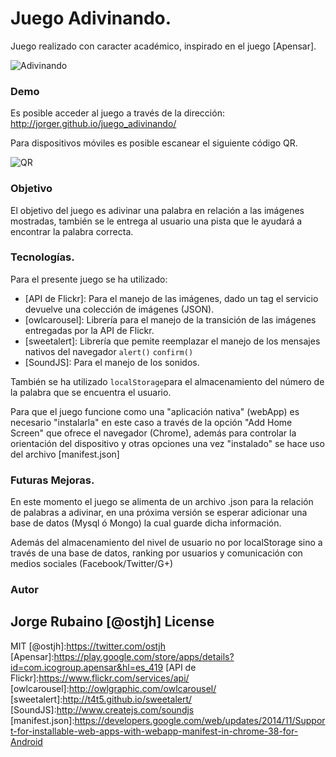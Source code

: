 # Juego Adivinando.

Juego realizado con caracter académico, inspirado en el juego [Apensar].

![Adivinando](https://dl.dropboxusercontent.com/u/181689/imgGame/videoAdivinando.gif)

### Demo

Es posible acceder al juego a través de la dirección: http://jorger.github.io/juego_adivinando/

Para dispositivos móviles es posible escanear el siguiente código QR.

![QR](https://dl.dropboxusercontent.com/u/181689/imgGame/qrAdivinando.png)

### Objetivo

El objetivo del juego es adivinar una palabra en relación a las imágenes mostradas, también se le entrega al usuario una pista que le ayudará a encontrar la palabra correcta.

### Tecnologías.

Para el presente juego se ha utilizado:

* [API de Flickr]: Para el manejo de las imágenes, dado un tag el servicio devuelve una colección de imágenes (JSON).
* [owlcarousel]: Librería para el manejo de la transición de las imágenes entregadas por la API de Flickr.
* [sweetalert]: Librería que pemite reemplazar el manejo de los mensajes nativos del navegador ```alert()``` ```confirm()```
* [SoundJS]: Para el manejo de los sonidos.

También se ha utilizado ```localStorage```para el almacenamiento del número de la palabra que se encuentra el usuario.

Para que el juego funcione como una "aplicación nativa" (webApp) es necesario "instalarla" en este caso a través de la opción "Add Home Screen" que ofrece el navegador (Chrome), además para controlar la orientación del dispositivo y otras opciones una vez "instalado" se hace uso del archivo [manifest.json]

### Futuras Mejoras.

En este momento el juego se alimenta de un archivo .json para la relación de palabras a adivinar, en una próxima versión se esperar adicionar una base de datos (Mysql ó Mongo) la cual guarde dicha información.

Además del almacenamiento del nivel de usuario no por localStorage sino a través de una base de datos, ranking por usuarios y comunicación con medios sociales (Facebook/Twitter/G+)

### Autor
Jorge Rubaino [@ostjh]
License
----
MIT
[@ostjh]:https://twitter.com/ostjh
[Apensar]:https://play.google.com/store/apps/details?id=com.icogroup.apensar&hl=es_419
[API de Flickr]:https://www.flickr.com/services/api/
[owlcarousel]:http://owlgraphic.com/owlcarousel/
[sweetalert]:http://t4t5.github.io/sweetalert/
[SoundJS]:http://www.createjs.com/soundjs
[manifest.json]:https://developers.google.com/web/updates/2014/11/Support-for-installable-web-apps-with-webapp-manifest-in-chrome-38-for-Android

